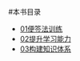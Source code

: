 #本书目录

- [01便签法训练](bianqianfaxunlian.md)
- [02提升学习能力](learningPower.md)
- [03构建知识体系](knowledgeSystem.md)